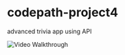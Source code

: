 # codepath-project4
advanced trivia app using API

<img src='Untitled.gif' width='' alt='Video Walkthrough' />
